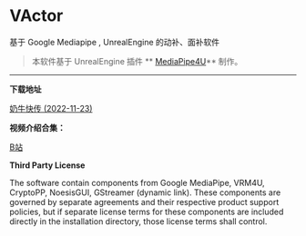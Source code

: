# VActor 

基于 Google Mediapipe , UnrealEngine 的动补、面补软件   


> 本软件基于 UnrealEngine 插件 ** [MediaPipe4U](https://github.com/endink/Mediapipe4u-plugin)** 制作。
---

**下载地址**

[奶牛快传 (2022-11-23)]()

**视频介绍合集：**

[B站](https://space.bilibili.com/481665211/channel/collectiondetail?sid=810148)


**Third Party License**

The software contain components from Google MediaPipe, VRM4U, CryptoPP, NoesisGUI, GStreamer (dynamic link). These components are governed by separate agreements and their respective product support policies, but if separate license terms for these components are included directly in the installation directory, those license terms shall control.